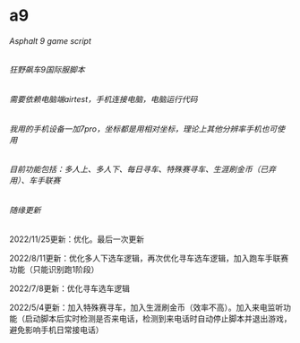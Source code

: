 # a9
###### Asphalt 9 game script
###### 狂野飙车9国际服脚本
###### 需要依赖电脑端airtest，手机连接电脑，电脑运行代码
###### 我用的手机设备一加7pro，坐标都是用相对坐标，理论上其他分辨率手机也可使用
###### 目前功能包括：多人上、多人下、每日寻车、特殊赛寻车、生涯刷金币（已弃用）、车手联赛
###### 随缘更新
2022/11/25更新：优化。最后一次更新

2022/8/11更新：优化多人下选车逻辑，再次优化寻车选车逻辑，加入跑车手联赛功能（只能识别跑1阶段）

2022/7/8更新：优化寻车选车逻辑

2022/5/4更新：加入特殊赛寻车，加入生涯刷金币（效率不高）。加入来电监听功能（启动脚本后实时检测是否来电话，检测到来电话时自动停止脚本并退出游戏，避免影响手机日常接电话）
